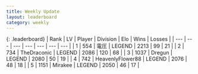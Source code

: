 ```yaml
---
title: Weekly Update
layout: leaderboard
category: weekly
---
```


{: .leaderboard}
| Rank | LV | Player | Division | Elo | Wins | Losses |
| --- | --- | --- | --- | --- | --- | --- |
| <span data-change="8">1</span> | 554 | <span title="ID: 407707">電圧</span> | LEGEND | <span data-change="4">2213</span> | <span data-change="-4">99</span> | <span data-change="-12">21</span> |
| <span data-change="222">2</span> | 734 | <span title="ID: 544310">TheDraconic</span> | LEGEND | <span data-change="86">2086</span> | <span data-change="39">120</span> | <span data-change="-12">68</span> |
| <span data-change="4">3</span> | 1037 | <span title="ID: 337810">Dregun</span> | LEGEND | <span data-change="-137">2080</span> | <span data-change="-81">50</span> | <span data-change="-21">19</span> |
| <span data-change="27">4</span> | 742 | <span title="ID: 518429">HeavenlyFlower88</span> | LEGEND | <span data-change="-14">2076</span> | <span data-change="-150">48</span> | <span data-change="-99">18</span> |
| <span data-change="11">5</span> | 1151 | <span title="ID: 416373">Mirakee</span> | LEGEND | <span data-change="-93">2050</span> | <span data-change="-112">46</span> | <span data-change="-54">17</span> |